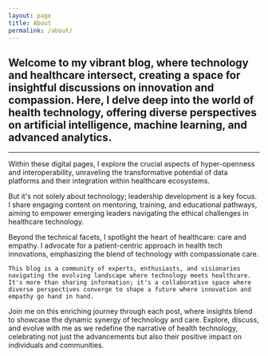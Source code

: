 ```yaml
---
layout: page
title: About
permalink: /about/
---
```


## Welcome to my vibrant blog, where technology and healthcare intersect, creating a space for insightful discussions on innovation and compassion. Here, I delve deep into the world of health technology, offering diverse perspectives on artificial intelligence, machine learning, and advanced analytics.
---

Within these digital pages, I explore the crucial aspects of hyper-openness and interoperability, unraveling the transformative potential of data platforms and their integration within healthcare ecosystems.

But it's not solely about technology; leadership development is a key focus. I share engaging content on mentoring, training, and educational pathways, aiming to empower emerging leaders navigating the ethical challenges in healthcare technology.

Beyond the technical facets, I spotlight the heart of healthcare: care and empathy. I advocate for a patient-centric approach in health tech innovations, emphasizing the blend of technology with compassionate care.

`This blog is a community of experts, enthusiasts, and visionaries navigating the evolving landscape where technology meets healthcare. It's more than sharing information; it's a collaborative space where diverse perspectives converge to shape a future where innovation and empathy go hand in hand.`

Join me on this enriching journey through each post, where insights blend to showcase the dynamic synergy of technology and care. Explore, discuss, and evolve with me as we redefine the narrative of health technology, celebrating not just the advancements but also their positive impact on individuals and communities.
